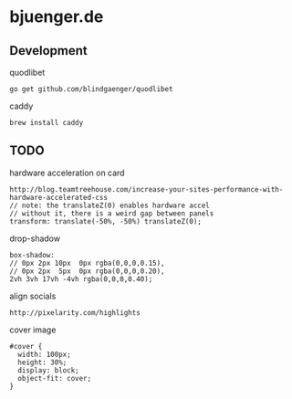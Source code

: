 # bjuenger.de

## Development

quodlibet

    go get github.com/blindgaenger/quodlibet

caddy

    brew install caddy

## TODO

hardware acceleration on card

    http://blog.teamtreehouse.com/increase-your-sites-performance-with-hardware-accelerated-css
    // note: the translateZ(0) enables hardware accel
    // without it, there is a weird gap between panels
    transform: translate(-50%, -50%) translateZ(0);

drop-shadow

    box-shadow:
    // 0px 2px 10px  0px rgba(0,0,0,0.15),
    // 0px 2px  5px  0px rgba(0,0,0,0.20),
    2vh 3vh 17vh -4vh rgba(0,0,0,0.40);

align socials

    http://pixelarity.com/highlights

cover image

    #cover {
      width: 100px;
      height: 30%;
      display: block;
      object-fit: cover;
    }
